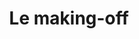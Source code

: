 ---
layout: page
title: Le making-off
permalink: /making_off/
slider:
  text_color: white
  shadow_color: white
  slides: 
    - image: /images/2011/making off/SNB12771.JPG
    - image: /images/2011/making off/SNB12774.JPG
    - image: /images/2011/making off/SNB12782.JPG
    - image: /images/2011/making off/SNB12789.JPG
    - image: /images/2011/making off/SNB12799.JPG
    - image: /images/2011/making off/SNB12834.JPG
    - image: /images/2011/making off/SNB12839.JPG
    - image: /images/2011/making off/Spectacle théâtre 21052011 003.JPG
    - image: /images/2011/making off/Spectacle théâtre 21052011 008.JPG
    - image: /images/2011/making off/Spectacle théâtre 21052011 013.JPG
    - image: /images/2011/making off/Spectacle théâtre 21052011 020bis.jpg
    - image: /images/2011/making off/Spectacle théâtre 21052011 023.JPG
    - image: /images/2011/making off/Spectacle théâtre 21052011 028.JPG
    - image: /images/2011/making off/Spectacle théâtre 21052011 033.JPG
    - image: /images/2011/making off/Spectacle théâtre 21052011 040.JPG
    - image: /images/2011/making off/Spectacle théâtre 21052011 041.JPG
    - image: /images/2011/making off/Spectacle théâtre 21052011 043.JPG
    - image: /images/2011/making off/Spectacle théâtre 21052011 045.JPG
    - image: /images/2011/making off/Spectacle théâtre 21052011 046.JPG
    - image: /images/2011/making off/Spectacle théâtre 21052011 049.JPG
    - image: /images/2011/making off/Spectacle théâtre 21052011 050b.jpg
    - image: /images/2011/making off/Spectacle théâtre 21052011 051.JPG
    - image: /images/2011/making off/Spectacle théâtre 21052011 052.JPG
    - image: /images/2011/making off/Spectacle théâtre 21052011 053.JPG
    - image: /images/2011/making off/Spectacle théâtre 21052011 060.JPG
    - image: /images/2011/making off/Spectacle théâtre 21052011 064bis.jpg

---